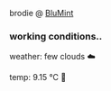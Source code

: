 brodie @ [BluMint](https://www.linkedin.com/company/blumint-io/)

<!--weather_start-->
### working conditions..

weather: few clouds ☁️

temp: 9.15 °C 🧥

<!--weather_end-->
